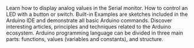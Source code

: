 <EssentialsColumn title="Tutorials for Arduino UNO R3">
<EssentialElement title="Analog Read Serial" type="tutorial" link="/built-in-examples/basics/AnalogReadSerial">
    Learn how to display analog values in the Serial monitor.
  </EssentialElement>

<EssentialElement title="Button" type="tutorial" link="/built-in-examples/digital/Button">
    How to control an LED with a button or switch.
  </EssentialElement>
</EssentialsColumn>

<EssentialsColumn title="Arduino Basics">
  <EssentialElement title="Built-in Examples" type="tutorial" link="/built-in-examples/">
    Built-in Examples are sketches included in the Arduino IDE and demonstrate all basic Arduino commands.
  </EssentialElement>
  <EssentialElement title="Learn" type="resource" link="/learn">
    Discover interesting articles, principles and techniques related to the Arduino ecosystem.
  </EssentialElement>
  <EssentialElement title="Language References" type="resource" link="https://www.arduino.cc/reference/en/">
  Arduino programming language can be divided in three main parts: functions, values (variables and constants), and structure.
  </EssentialElement>
</EssentialsColumn>